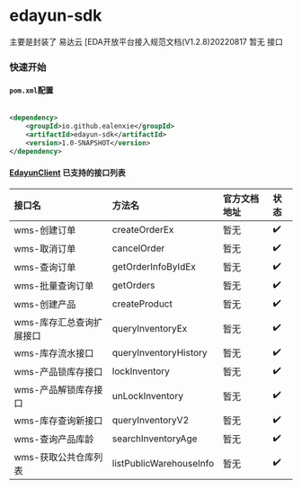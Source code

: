 edayun-sdk
======

主要是封装了 易达云 [EDA开放平台接入规范文档(V1.2.8)20220817 暂无 接口

### 快速开始

#### `pom.xml`配置

```xml

<dependency>
    <groupId>io.github.ealenxie</groupId>
    <artifactId>edayun-sdk</artifactId>
    <version>1.0-SNAPSHOT</version>
</dependency>
```

#### [EdayunClient](https://github.com/EalenXie/sdk-all-unusual/blob/main/edayun-sdk/src/main/java/io/github/ealenxie/edayun/EdayunClient.java)  已支持的接口列表

| 接口名            | 方法名                     | 官方文档地址 | 状态  |
|:---------------|:------------------------|:-------|:----|
| wms-创建订单       | createOrderEx           | 暂无     | ✔️  |
| wms-取消订单       | cancelOrder             | 暂无     | ✔️  |
| wms-查询订单       | getOrderInfoByIdEx      | 暂无     | ✔️  |
| wms-批量查询订单     | getOrders               | 暂无     | ✔️  |
| wms-创建产品       | createProduct           | 暂无     | ✔️  |
| wms-库存汇总查询扩展接口 | queryInventoryEx        | 暂无     | ✔️  |
| wms-库存流水接口     | queryInventoryHistory   | 暂无     | ✔️  |
| wms-产品锁库存接口    | lockInventory           | 暂无     | ✔️  |
| wms-产品解锁库存接口   | unLockInventory         | 暂无     | ✔️  |
| wms-库存查询新接口    | queryInventoryV2        | 暂无     | ✔️  |
| wms-查询产品库龄     | searchInventoryAge      | 暂无     | ✔️  |
| wms-获取公共仓库列表   | listPublicWarehouseInfo | 暂无     | ✔️  |
